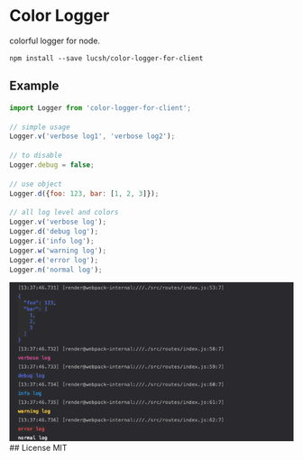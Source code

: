 # Color Logger
colorful logger for node.

```
npm install --save lucsh/color-logger-for-client
```

## Example

```js
import Logger from 'color-logger-for-client';

// simple usage
Logger.v('verbose log1', 'verbose log2');

// to disable 
Logger.debug = false;

// use object
Logger.d({foo: 123, bar: [1, 2, 3]});

// all log level and colors
Logger.v('verbose log');
Logger.d('debug log');
Logger.i('info log');
Logger.w('warning log');
Logger.e('error log');
Logger.n('normal log');
```
<img src='./misc/color-logger.png' width='600'>
## License
MIT
